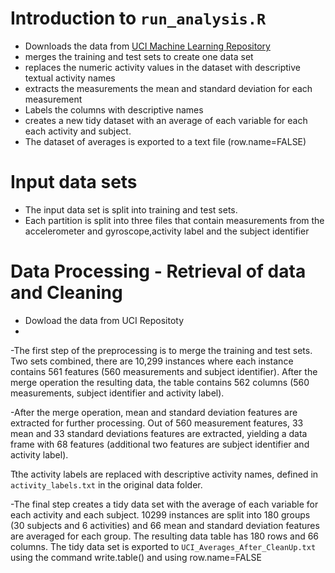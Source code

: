# Introduction to  `run_analysis.R`

- Downloads the data from [UCI Machine Learning Repository](http://archive.ics.uci.edu/ml/index.html)
- merges the training and test sets to create one data set
- replaces the numeric activity values in the dataset with descriptive textual activity names
- extracts  the measurements the mean and standard deviation  for each measurement
- Labels the columns with descriptive names
- creates a new tidy dataset with an average of each variable for each each activity and subject. 
- The dataset of averages is exported to a text file (row.name=FALSE)



# Input data sets

- The input data set is split into training and test sets.
- Each partition is split into three files that contain measurements from the accelerometer and gyroscope,activity label and the subject identifier

# Data Processing - Retrieval of data and Cleaning

 - Dowload the data from UCI Repositoty
 - 
-The first step of the preprocessing is to merge the training and test
sets. Two sets combined, there are 10,299 instances where each
instance contains 561 features (560 measurements and subject identifier). After
the merge operation the resulting data, the table contains 562 columns (560
measurements, subject identifier and activity label).

-After the merge operation, mean and standard deviation features are extracted
for further processing. Out of 560 measurement features, 33 mean and 33 standard
deviations features are extracted, yielding a data frame with 68 features
(additional two features are subject identifier and activity label).

Tthe activity labels are replaced with descriptive activity names, defined
in `activity_labels.txt` in the original data folder.

-The final step creates a tidy data set with the average of each variable for
each activity and each subject. 10299 instances are split into 180 groups (30
subjects and 6 activities) and 66 mean and standard deviation features are
averaged for each group. The resulting data table has 180 rows and 66 columns.
The tidy data set is exported to `UCI_Averages_After_CleanUp.txt` using the command
write.table() and using row.name=FALSE
